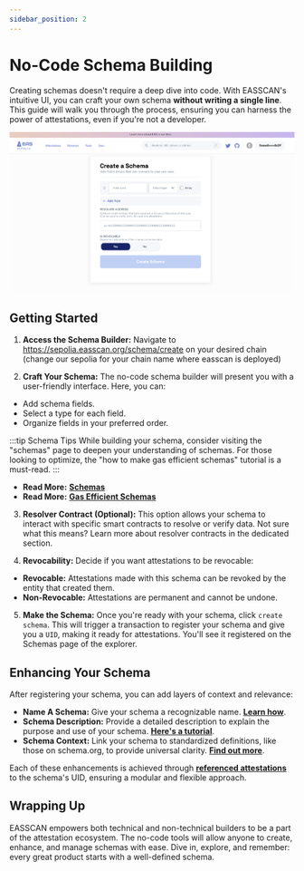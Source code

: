 ```yaml
---
sidebar_position: 2
---
```


# No-Code Schema Building
Creating schemas doesn't require a deep dive into code. With EASSCAN's intuitive UI, you can craft your own schema **without writing a single line**. This guide will walk you through the process, ensuring you can harness the power of attestations, even if you're not a developer.

![Create Schema](./img/create-schema.png)

## Getting Started
1. **Access the Schema Builder:** Navigate to https://sepolia.easscan.org/schema/create on your desired chain (change our sepolia for your chain name where easscan is deployed)

2. **Craft Your Schema:** The no-code schema builder will present you with a user-friendly interface. Here, you can:
- Add schema fields.
- Select a type for each field.
- Organize fields in your preferred order.

:::tip Schema Tips
While building your schema, consider visiting the "schemas" page to deepen your understanding of schemas. For those looking to optimize, the "how to make gas efficient schemas" tutorial is a must-read.
:::
- **Read More:** [**Schemas**](/docs/core--concepts/schemas.md)
- **Read More:** [**Gas Efficient Schemas**](/docs/tutorials/gas-efficiency.md)

3. **Resolver Contract (Optional):** This option allows your schema to interact with specific smart contracts to resolve or verify data. Not sure what this means? Learn more about resolver contracts in the dedicated section.

4. **Revocability:** Decide if you want attestations to be revocable:
 - **Revocable:** Attestations made with this schema can be revoked by the entity that created them.
- **Non-Revocable:** Attestations are permanent and cannot be undone.

5. **Make the Schema:** Once you're ready with your schema, click `create schema`. This will trigger a transaction to register your schema and give you a `UID`, making it ready for attestations. You'll see it registered on the Schemas page of the explorer.

## Enhancing Your Schema
After registering your schema, you can add layers of context and relevance:

- **Name A Schema:** Give your schema a recognizable name. [**Learn how**](/docs/tutorials/naming-your-schema.md).
- **Schema Description:** Provide a detailed description to explain the purpose and use of your schema. [**Here's a tutorial**](/docs/tutorials/schema-description.md).
- **Schema Context:** Link your schema to standardized definitions, like those on schema.org, to provide universal clarity. [**Find out more**](/docs/tutorials/schema-context.md).

Each of these enhancements is achieved through [**referenced attestations**](/docs/core--concepts/composability.md) to the schema's UID, ensuring a modular and flexible approach.

## Wrapping Up
EASSCAN empowers both technical and non-technical builders to be a part of the attestation ecosystem. The no-code tools will allow anyone to create, enhance, and manage schemas with ease. Dive in, explore, and remember: every great product starts with a well-defined schema.





